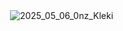   　　　　　     　　　　　  ![2025_05_06_0nz_Kleki](https://github.com/user-attachments/assets/e8b8b21b-3997-4f12-9424-652d8a03827f)
